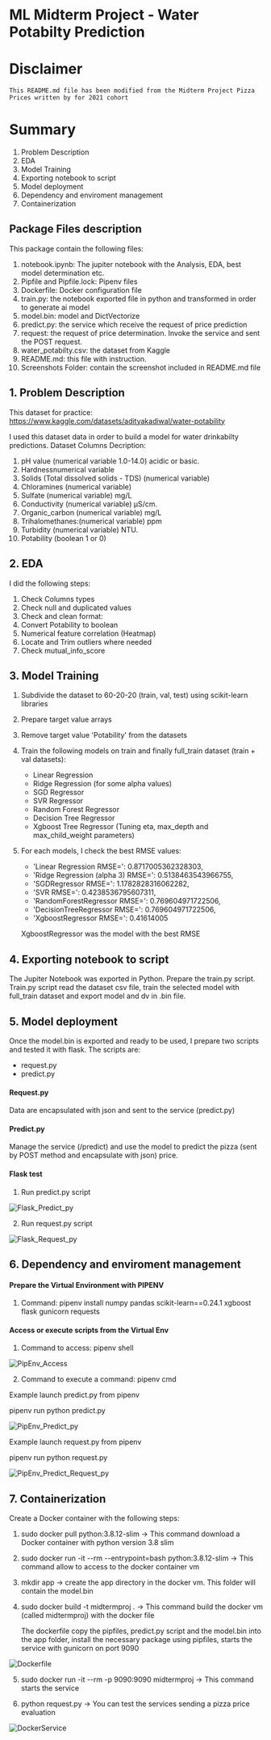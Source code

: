 # ML Midterm Project - Water Potabilty Prediction

# Disclaimer
	This README.md file has been modified from the Midterm Project Pizza Prices written by for 2021 cohort

# Summary
1. Problem Description
2. EDA
3. Model Training
4. Exporting notebook to script
5. Model deployment
6. Dependency and enviroment management
7. Containerization

## Package Files description
This package contain the following files:
1. notebook.ipynb: The jupiter notebook with the Analysis, EDA, best model determination etc.
2. Pipfile and Pipfile.lock: Pipenv files
3. Dockerfile: Docker configuration file
4. train.py: the notebook exported file in python and transformed in order to generate ai model
5. model.bin: model and DictVectorize
6. predict.py: the service which receive the request of price prediction
7. request: the request of price determination. Invoke the service and sent the POST request.
8. water_potabilty.csv: the dataset from Kaggle
9. README.md: this file with instruction.
10. Screenshots Folder: contain the screenshot included in README.md file


## 1. Problem Description
This dataset for practice:
	https://www.kaggle.com/datasets/adityakadiwal/water-potability

I used this dataset data in order to build a model for water drinkabilty predictions.
Dataset Columns Decription:
1. pH value (numerical variable 1.0-14.0) acidic or basic.
2. Hardnessnumerical variable
3. Solids (Total dissolved solids - TDS) (numerical variable)
4. Chloramines (numerical variable)
5. Sulfate (numerical variable) mg/L
6. Conductivity (numerical variable) μS/cm.
7. Organic_carbon (numerical variable) mg/L
8. Trihalomethanes:(numerical variable) ppm
9. Turbidity (numerical variable) NTU.
10. Potability (boolean 1 or 0)

## 2. EDA
I did the following steps:
1. Check Columns types
2. Check null and duplicated values
3. Check and clean format: 
4. Convert Potability to boolean
5. Numerical feature correlation (Heatmap)
6. Locate and Trim outliers where needed
7. Check mutual_info_score 

## 3. Model Training
1. Subdivide the dataset to 60-20-20 (train, val, test) using scikit-learn libraries
2. Prepare target value arrays
3. Remove target value 'Potability' from the datasets
4. Train the following models on train and finally full_train dataset (train + val datasets):
	* Linear Regression
	* Ridge Regression (for some alpha values)
	* SGD Regressor
	* SVR Regressor
	* Random Forest Regressor
	* Decision Tree Regressor
	* Xgboost Tree Regressor (Tuning eta, max_depth and max_child_weight parameters)
5. For each models, I check the best RMSE values:
	* 'Linear Regression RMSE=': 0.8717005362328303,
 	* 'Ridge Regression (alpha 3) RMSE=': 0.5138463543966755,
 	* 'SGDRegressor RMSE=': 1.1782828316062282,
 	* 'SVR RMSE=': 0.4238536795607311,
 	* 'RandomForestRegressor RMSE=': 0.769604971722506,
 	* 'DecisionTreeRegressor RMSE=': 0.769604971722506,
	* 'XgboostRegressor RMSE=': 0.41614005
  
	XgboostRegressor was the model with the best RMSE

## 4. Exporting notebook to script
The Jupiter Notebook was exported in Python.
Prepare the train.py script.
Train.py script read the dataset csv file, train the selected model with full_train dataset and export model and dv in .bin file.

## 5. Model deployment
Once the model.bin is exported and ready to be used, I prepare two scripts and tested it with flask.
The scripts are:
* request.py
* predict.py

#### Request.py

<!-- url = 'http://localhost:9090/predict'

water_id = 'water_potability'
water = {'ph':'5.400301780729467',
    'hardness':'198.76735125945606',
    'solids':'21167.500098968772',
    'chloramines':'10.056852484033495',
    'sulfate':'323.5963490101317',
    'conductivity':'444.47888250689795',
    'organic_carbon':'11.256381166909478',
    'trihalomethanes':'79.84784281372556',
    'turbidity':'4.528522696326911'}

response = requests.post(url, json=water).json()
print('Water potability predicted : %f' % response['water_potability'])
 -->
Data are encapsulated with json and sent to the service (predict.py)

#### Predict.py 
Manage the service (/predict) and use the model to predict the pizza (sent by POST method and encapsulate with json) price.

#### Flask test
1. Run predict.py script

![Flask_Predict_py](Screenshots/flask_predict_py.png)

2. Run request.py script

![Flask_Request_py](Screenshots/flask_request_py.png)

## 6. Dependency and enviroment management
#### Prepare the Virtual Environment with PIPENV

1. Command: pipenv install numpy pandas scikit-learn==0.24.1 xgboost flask gunicorn requests

#### Access or execute scripts from the Virtual Env

1. Command to access: pipenv shell

![PipEnv_Access](Screenshots/pipenv_access.png) 

2. Command to execute a command: pipenv cmd

Example launch predict.py from pipenv

pipenv run python predict.py

![PipEnv_Predict_py](Screenshots/pipenv_predict_py.png) 

Example launch request.py from pipenv

pipenv run python request.py

![PipEnv_Predict_Request_py](Screenshots/pipenv_predict_request_py.png) 

## 7. Containerization
Create a Docker container with the following steps:

1. sudo docker pull python:3.8.12-slim -> This command download a Docker container with python version 3.8 slim

2. sudo docker run -it --rm --entrypoint=bash python:3.8.12-slim -> This command allow to access to the docker container vm

3. mkdir app -> create the app directory in the docker vm. This folder will contain the model.bin

4. sudo docker build -t midtermproj . -> This command build the docker vm (called midtermproj) with the docker file

	The dockerfile copy the pipfiles, predict.py script and the model.bin into the app folder, install the necessary package using pipfiles, starts the service with gunicorn on port 9090

![Dockerfile](Screenshots/Dockerfile.png)

5. sudo docker run -it --rm -p 9090:9090 midtermproj -> This command starts the service

6. python request.py -> You can test the services sending a pizza price evaluation

![DockerService](Screenshots/Dockerservice.png)
 

 
